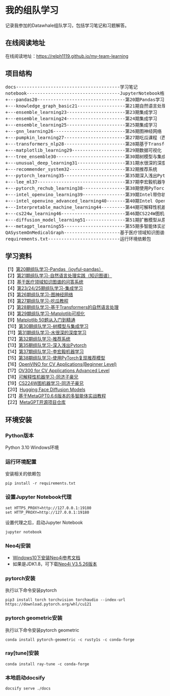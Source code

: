 # 我的组队学习
记录我参加的Datawhale组队学习，包括学习笔记和习题解答。

## 在线阅读地址
在线阅读地址：https://relph1119.github.io/my-team-learning

## 项目结构
<pre>
docs---------------------------------------学习笔记
notebook-----------------------------------JupyterNotebook格式笔记
+---pandas20---------------------------------第20期Pandas学习
+---knowledge_graph_basic21------------------第21期自然语言处理实践（知识图谱）
+---ensemble_learning23----------------------第23期集成学习
+---ensemble_learning24----------------------第24期集成学习
+---ensemble_learning25----------------------第25期集成学习
+---gnn_learning26---------------------------第26期图神经网络  
+---pumpkin_learning27-----------------------第27期吃瓜课程（西瓜书+南瓜书）
+---transformers_nlp28-----------------------第28期基于Transformers的自然语言处理
+---matplotlib_learning29--------------------第29期数据可视化
+---tree_ensemble30--------------------------第30期树模型与集成学习
+---unusual_deep_learning31------------------第31期水很深的深度学习
+---recommender_system32---------------------第32期推荐系统
+---pytorch_learning35-----------------------第35期深入浅出Pytorch
+---lee_ml37---------------------------------第37期李宏毅机器学习
+---pytorch_rechub_learning38----------------第38期使用PyTorch复现推荐模型
+---intel_openvino_learning39----------------第39期Intel带你初识视觉识别
+---intel_openvino_advanced_learning40-------第40期Intel OpenVINO高级课程
+---Interpretable_machine_learning44---------第44期可解释性机器学习
+---cs224w_learning46------------------------第46期CS224W图机器学习
+---diffusion_model_learning51---------------第51期扩散模型从原理到实战
+---metagpt_learning55-----------------------第55期多智能体实战
QASystemOnMedicalGraph---------------------基于医疗领域知识图谱的问答系统源码
requirements.txt---------------------------运行环境依赖包
</pre>

## 学习资料
【1】[第20期组队学习-Pandas（joyful-pandas）](https://datawhalechina.github.io/joyful-pandas)  
【2】[第21期组队学习-自然语言处理实践（知识图谱）](https://github.com/datawhalechina/team-learning-nlp/tree/master/KnowledgeGraph_Basic)  
【3】[基于医疗领域知识图谱的问答系统](https://github.com/zhihao-chen/QASystemOnMedicalGraph)  
【4】[第23/24/25期组队学习-集成学习](https://github.com/datawhalechina/team-learning-data-mining/tree/master/EnsembleLearning)  
【5】[第26期组队学习-图神经网络](https://github.com/datawhalechina/team-learning-nlp/tree/master/GNN)  
【6】[第27期组队学习-吃瓜教程](https://www.bilibili.com/video/BV1Mh411e7VU)  
【7】[第28期组队学习-基于Transformers的自然语言处理](https://github.com/datawhalechina/learn-nlp-with-transformers)  
【8】[第29期组队学习-Matplotlib可视化](https://github.com/datawhalechina/fantastic-matplotlib)    
【9】[Matplotlib 50题从入门到精通](https://www.heywhale.com/mw/notebook/5ec2336f693a730037a4415c)  
【10】[第30期组队学习-树模型与集成学习](https://datawhalechina.github.io/machine-learning-toy-code/)  
【11】[第31期组队学习-水很深的深度学习](https://datawhalechina.github.io/unusual-deep-learning)  
【12】[第32期组队学习-推荐系统](https://github.com/datawhalechina/fun-rec)  
【13】[第35期组队学习-深入浅出Pytorch](https://github.com/datawhalechina/thorough-pytorch)  
【14】[第37期组队学习-李宏毅机器学习](https://github.com/datawhalechina/leeml-notes)  
【15】[第38期组队学习-使用PyTorch复现推荐模型](https://www.wolai.com/rechub/2qjdg3DPy1179e1vpcHZQC)  
【16】[OpenVINO for CV Applications(Beginner Level)](https://vxr.h5.xeknow.com/s/3Eg4J8)  
【17】[OV300 for CV Applications Advanced Level](https://vxr.h5.xeknow.com/s/204VNE)  
【18】[可解释性机器学习-同济子豪兄](https://datawhaler.feishu.cn/docx/OTROd2zCIoZlLyxjhSKclxKNnDe)  
【19】[CS224W图机器学习-同济子豪兄](https://github.com/TommyZihao/zihao_course/tree/main/CS224W)  
【20】[Hugging Face Diffusion Models](https://github.com/huggingface/diffusion-models-class)  
【21】[基于MetaGPT0.6.6版本的多智能体实战教程](https://deepwisdom.feishu.cn/wiki/MLILw0EdRiyiYRkJLgOcskyAnUh)  
【22】[MetaGPT开源项目仓库](https://github.com/geekan/MetaGPT/)  

## 环境安装
### Python版本
Python 3.10 Windows环境

### 运行环境配置
安装相关的依赖包
```shell
pip install -r requirements.txt
```

### 设置Jupyter Notebook代理
```shell
set HTTPS_PROXY=http://127.0.0.1:19180
set HTTP_PROXY=http://127.0.0.1:19180
```
设置代理之后，启动Jupyter Notebook
```shell
jupyter notebook
```

### Neo4j安装
- [Windows10下安装Neo4j参考文档](https://blog.csdn.net/lihuaqinqwe/article/details/80314895)  
- 如果是JDK1.8，可下载[Neo4j V3.5.26版本](https://go.neo4j.com/download-thanks.html?edition=community&release=3.5.26&flavour=winzip&_gl=1*cfbj98*_ga*MjIzOTA4ODkzLjE2MTAyOTEzODU.*_ga_DL38Q8KGQC*MTYxMDI5MTM4NS4xLjEuMTYxMDI5NDI0NS4w&_ga=2.141402866.1342715293.1610291386-223908893.1610291385)

### pytorch安装
执行以下命令安装pytorch
```shell
pip3 install torch torchvision torchaudio --index-url https://download.pytorch.org/whl/cu121
```

### pytorch geometric安装
执行以下命令安装pytorch geometric
```shell
conda install pytorch-geometric -c rusty1s -c conda-forge
```

### ray\[tune\]安装
```shell
conda install ray-tune -c conda-forge
```

### 本地启动docsify
```shell
docsify serve ./docs
```